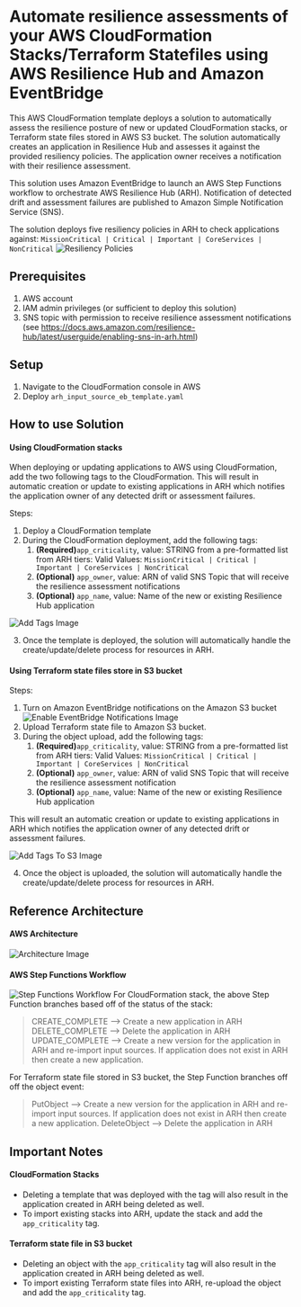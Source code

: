 # Automate resilience assessments of your AWS CloudFormation Stacks/Terraform Statefiles using AWS Resilience Hub and Amazon EventBridge
This AWS CloudFormation template deploys a solution to automatically assess the resilience posture of new or updated CloudFormation stacks, or Terraform state files stored in AWS S3 bucket. The solution automatically creates an application in Resilience Hub and assesses it against the provided resiliency policies. The application owner receives a notification with their resilience assessment. 

This solution uses Amazon EventBridge to launch an AWS Step Functions workflow to orchestrate AWS Resilience Hub (ARH). Notification of detected drift and assessment failures are published to Amazon Simple Notification Service (SNS).

The solution deploys five resiliency policies in ARH to check applications against: `MissionCritical | Critical | Important | CoreServices | NonCritical` 
![Resiliency Policies](res-policies.png)

## Prerequisites
1. AWS account
2. IAM admin privileges (or sufficient to deploy this solution)
3. SNS topic with permission to receive resilience assessment notifications (see https://docs.aws.amazon.com/resilience-hub/latest/userguide/enabling-sns-in-arh.html)

## Setup
1. Navigate to the CloudFormation console in AWS
2. Deploy `arh_input_source_eb_template.yaml`

## How to use Solution
#### Using CloudFormation stacks
When deploying or updating applications to AWS using CloudFormation, add the two following tags to the CloudFormation. This will result in automatic creation or update to existing applications in ARH which notifies the application owner of any detected drift or assessment failures.

Steps:
1. Deploy a CloudFormation template
2. During the CloudFormation deployment, add the following tags: 
    1. **(Required)**`app_criticality`, value: STRING from a pre-formatted list from ARH tiers: Valid Values: `MissionCritical | Critical | Important | CoreServices | NonCritical`
    2. **(Optional)** `app_owner`, value: ARN of valid SNS Topic that will receive the resilience assessment notifications
    3. **(Optional)** `app_name`, value: Name of the new or existing Resilience Hub application 
   
![Add Tags Image](add-tag.png)

3. Once the template is deployed, the solution will automatically handle the create/update/delete process for resources in ARH.

#### Using Terraform state files store in S3 bucket
Steps:
1. Turn on Amazon EventBridge notifications on the Amazon S3 bucket
![Enable EventBridge Notifications Image](eventbridge-on.png)
2. Upload Terraform state file to Amazon S3 bucket.
3. During the object upload, add the following tags: 
    1. **(Required)**`app_criticality`, value: STRING from a pre-formatted list from ARH tiers: Valid Values: `MissionCritical | Critical | Important | CoreServices | NonCritical`
    2. **(Optional)** `app_owner`, value: ARN of valid SNS Topic that will receive the resilience assessment notification
    3. **(Optional)** `app_name`, value: Name of the new or existing Resilience Hub application

This will result an automatic creation or update to existing applications in ARH which notifies the application owner of any detected drift or assessment failures.
   
![Add Tags To S3 Image](add-tags-s3.png)

4. Once the object is uploaded, the solution will automatically handle the create/update/delete process for resources in ARH.

## Reference Architecture
#### AWS Architecture
![Architecture Image](architecture.png)
#### AWS Step Functions Workflow
![Step Functions Workflow](step-functions-workflow-with-tf.png)
For CloudFormation stack, the above Step Function branches based off of the status of the stack:
>CREATE_COMPLETE --> Create a new application in ARH
>DELETE_COMPLETE --> Delete the application in ARH
>UPDATE_COMPLETE --> Create a new version for the application in ARH and re-import input sources. If application does not exist in ARH then create a new application.

For Terraform state file stored in S3 bucket, the Step Function branches off off the object event:
> PutObject --> Create a new version for the application in ARH and re-import input sources. If application does not exist in ARH then create a new application.
> DeleteObject --> Delete the application in ARH


## Important Notes
#### CloudFormation Stacks
- Deleting a template that was deployed with the tag will also result in the application created in ARH being deleted as well.
- To import existing stacks into ARH, update the stack and add the `app_criticality` tag.
#### Terraform state file in S3 bucket
- Deleting an object with the `app_criticality` tag will also result in the application created in ARH being deleted as well.
- To import existing Terraform state files into ARH, re-upload the object and add the `app_criticality` tag.
